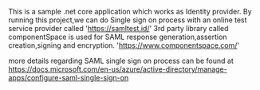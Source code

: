 This is a sample .net core application which works as Identity provider.
By running this project,we can do Single sign on process with an online test service provider called  'https://samltest.id/'
3rd party library called componentSpace is used  for SAML response generation,assertion creation,signing and encryption. 'https://www.componentspace.com/'

more details regarding SAML single sign on process can be found at https://docs.microsoft.com/en-us/azure/active-directory/manage-apps/configure-saml-single-sign-on

